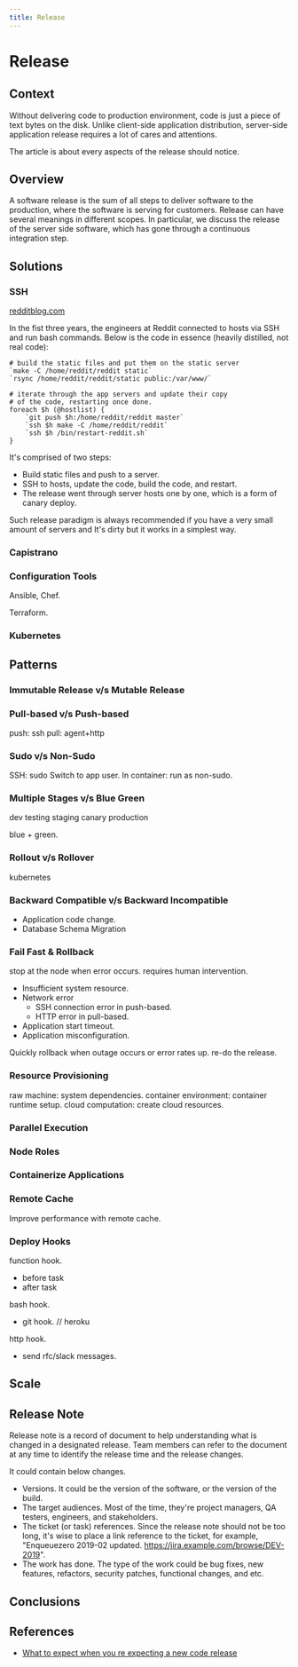 ```yaml
---
title: Release
---
```


# Release

## Context

Without delivering code to production environment, code is just a piece of text bytes on the disk. Unlike client-side application distribution, server-side application release requires a lot of cares and attentions.

The article is about every aspects of the release should notice.

## Overview

A software release is the sum of all steps to deliver software to the production, where the software is serving for customers. Release can have several meanings in different scopes. In particular, we discuss the release of the server side software, which has gone through a continuous integration step.

## Solutions

### SSH

[redditblog.com](https://redditblog.com/2017/06/02/the-evolution-of-code-deploys-at-reddit/)

In the fist three years, the engineers at Reddit connected to hosts via SSH and run bash commands. Below is the code in essence (heavily distilled, not real code):

```
# build the static files and put them on the static server
`make -C /home/reddit/reddit static`
`rsync /home/reddit/reddit/static public:/var/www/`

# iterate through the app servers and update their copy
# of the code, restarting once done.
foreach $h (@hostlist) {
    `git push $h:/home/reddit/reddit master`
    `ssh $h make -C /home/reddit/reddit`
    `ssh $h /bin/restart-reddit.sh`
}
```

It's comprised of two steps:

* Build static files and push to a server.
* SSH to hosts, update the code, build the code, and restart.
* The release went through server hosts one by one, which is a form of canary deploy.

Such release paradigm is always recommended if you have a very small amount of servers and 
It's dirty but it works in a simplest way.

### Capistrano

### Configuration Tools

Ansible, Chef.

Terraform.

### Kubernetes

## Patterns

### Immutable Release v/s Mutable Release

### Pull-based v/s Push-based

push: ssh
pull: agent+http

### Sudo v/s Non-Sudo

SSH: sudo
Switch to app user.
In container: run as non-sudo.

### Multiple Stages v/s Blue Green

dev
testing
staging
canary
production

blue + green.

### Rollout v/s Rollover

kubernetes

### Backward Compatible v/s Backward Incompatible

* Application code change.
* Database Schema Migration

### Fail Fast & Rollback

stop at the node when error occurs.
requires human intervention.

* Insufficient system resource.
* Network error
  * SSH connection error in push-based.
  * HTTP error in pull-based.
* Application start timeout.
* Application misconfiguration.

Quickly rollback when outage occurs or error rates up.
re-do the release.

### Resource Provisioning

raw machine: system dependencies.
container environment: container runtime setup.
cloud computation: create cloud resources.

### Parallel Execution

### Node Roles

### Containerize Applications

### Remote Cache

Improve performance with remote cache.

### Deploy Hooks

function hook.
* before task
* after task

bash hook.
* git hook. // heroku

http hook.
* send rfc/slack messages.

## Scale

## Release Note

Release note is a record of document to help understanding what is changed in a designated release. Team members can refer to the document at any time to identify the release time and the release changes.

It could contain below changes.

* Versions. It could be the version of the software, or the version of the build.
* The target audiences. Most of the time, they're project managers, QA testers, engineers, and stakeholders.
* The ticket (or task) references. Since the release note should not be too long, it's wise to place a link reference to the ticket, for example, "Enqueuezero 2019-02 updated. https://jira.example.com/browse/DEV-2019".
* The work has done. The type of the work could be bug fixes, new features, refactors, security patches, functional changes, and etc.

## Conclusions

## References

* [What to expect when you re expecting a new code release](http://www.testingjournals.com/code-release-document/)
